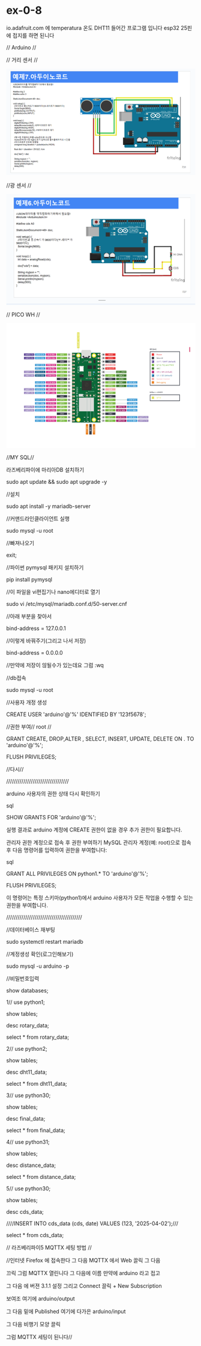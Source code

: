 # ex-0-8
io.adafruit.com 에 temperatura 온도 DHT11 들어간 프로그램 입니다 esp32 25핀에 접지를 하면 된니다

// Arduino //

// 거리 센서 //

![My Image](https://github.com/suho9soft/ex-0-8/blob/main/%ED%99%94%EB%A9%B4%20%EC%BA%A1%EC%B2%98%202025-03-08%20234700.png)

//광 센서 //

![My Image](https://github.com/suho9soft/ex-0-8/blob/main/%ED%99%94%EB%A9%B4%20%EC%BA%A1%EC%B2%98%202025-03-16%20211615.png)

// PICO WH //

![My Image](https://github.com/suho9soft/ex-0-8/blob/main/%ED%99%94%EB%A9%B4%20%EC%BA%A1%EC%B2%98%202025-03-18%20124231.png)


//MY SQL//

라즈베리파이에 마리아DB 설치하기

sudo apt update && sudo apt upgrade -y

//설치

sudo apt install -y mariadb-server

//커맨드라인클라이언트 실행

sudo mysql -u root

//빠져나오기

exit;

//파이썬 pymysql 패키지 설치하기

pip install pymysql

//이 파일을 vi편집기나 nano에디터로 열기

sudo vi /etc/mysql/mariadb.conf.d/50-server.cnf

//아래 부분을 찾아서

bind-address = 127.0.0.1

//이렇게 바꿔주기(그리고 나서 저장)

bind-address = 0.0.0.0

//만약에 저장이 않될수가 있는데요 그럼 :wq

//db접속

sudo mysql -u root

//사용자 개정 생성

CREATE USER 'arduino'@'%' IDENTIFIED BY '123f5678';

 
 //권한 부여// root //

GRANT CREATE, DROP,ALTER , SELECT, INSERT, UPDATE, DELETE ON . TO 'arduino'@'%';

FLUSH PRIVILEGES;

//다시//


/////////////////////////////////

arduino 사용자의 권한 상태 다시 확인하기

sql

SHOW GRANTS FOR 'arduino'@'%';

실행 결과로 arduino 계정에 CREATE 권한이 없을 경우 추가 권한이 필요합니다.

관리자 권한 계정으로 접속 후 권한 부여하기 MySQL 관리자 계정(예: root)으로 접속 후 다음 명령어를 입력하여 권한을 부여합니다:

sql

GRANT ALL PRIVILEGES ON python1.* TO 'arduino'@'%';

FLUSH PRIVILEGES;

이 명령어는 특정 스키마(python1)에서 arduino 사용자가 모든 작업을 수행할 수 있는 권한을 부여합니다.

////////////////////////////////////////

//데이터베이스 재부팅

sudo systemctl restart mariadb

//계정생성 확인(로그인해보기)

sudo mysql -u arduino -p

//비밀번호입력

show databases;

1// use python1;

show tables;

desc rotary_data;

select * from rotary_data;

2// use python2;

show tables;

desc dht11_data;

select * from dht11_data;

3// use python30;

show tables;

desc final_data;

select * from final_data;

4// use python31;

show tables;

desc distance_data;

select * from distance_data;

5// use python30;

show tables;

desc cds_data;


////INSERT INTO cds_data (cds, date) VALUES (123, '2025-04-02');///

select * from cds_data;

// 라즈베리파이5 MQTTX 세팅 방법 //

//인터넷 Firefox 에 접속한다 그 다음 MQTTX 에서 Web 끌릭 그 다음

끄릭 그럼 MQTTX 열린니다 그 다음에 이름 만약에 arduino 라고 접고

그 다음 에 버젼 3.1.1 설정 그리고 Connect 끌릭 + New Subscription

보여조 여기에 arduino/output

그 다음 밑에 Published 여기에 다가은 arduino/input

그 다음 비행기 모양 끌릭

그럼 MQTTX 세팅이 된니다//
